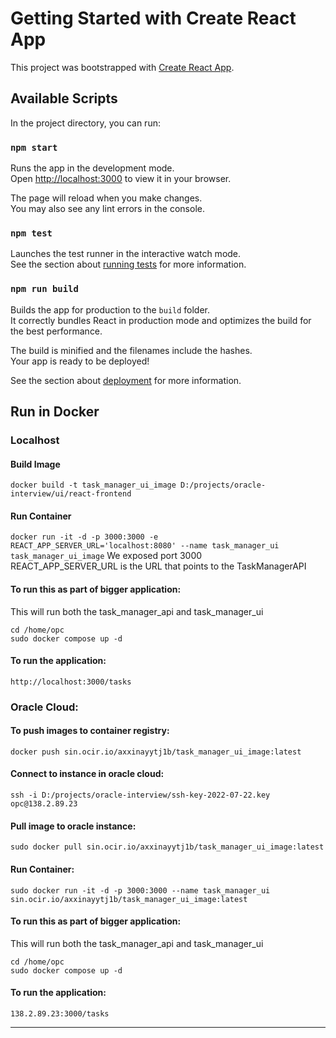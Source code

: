 # Getting Started with Create React App

This project was bootstrapped with [Create React App](https://github.com/facebook/create-react-app).

## Available Scripts

In the project directory, you can run:

### `npm start`

Runs the app in the development mode.\
Open [http://localhost:3000](http://localhost:3000) to view it in your browser.

The page will reload when you make changes.\
You may also see any lint errors in the console.

### `npm test`

Launches the test runner in the interactive watch mode.\
See the section about [running tests](https://facebook.github.io/create-react-app/docs/running-tests) for more information.

### `npm run build`

Builds the app for production to the `build` folder.\
It correctly bundles React in production mode and optimizes the build for the best performance.

The build is minified and the filenames include the hashes.\
Your app is ready to be deployed!

See the section about [deployment](https://facebook.github.io/create-react-app/docs/deployment) for more information.

## Run in Docker

### Localhost

#### Build Image
```docker build -t task_manager_ui_image D:/projects/oracle-interview/ui/react-frontend```

#### Run Container
```docker run -it -d -p 3000:3000 -e REACT_APP_SERVER_URL='localhost:8080' --name task_manager_ui task_manager_ui_image```
We exposed port 3000  
REACT_APP_SERVER_URL is the URL that points to the TaskManagerAPI

#### To run this as part of bigger application:
This will run both the task_manager_api and task_manager_ui
```
cd /home/opc
sudo docker compose up -d
```

#### To run the application:  
```http://localhost:3000/tasks```  

### Oracle Cloud:

#### To push images to container registry:  
```docker push sin.ocir.io/axxinayytj1b/task_manager_ui_image:latest```

#### Connect to instance in oracle cloud:  
```ssh -i D:/projects/oracle-interview/ssh-key-2022-07-22.key opc@138.2.89.23```

#### Pull image to oracle instance:  
```sudo docker pull sin.ocir.io/axxinayytj1b/task_manager_ui_image:latest```

#### Run Container:  
```sudo docker run -it -d -p 3000:3000 --name task_manager_ui sin.ocir.io/axxinayytj1b/task_manager_ui_image:latest```  

#### To run this as part of bigger application:
This will run both the task_manager_api and task_manager_ui
```
cd /home/opc
sudo docker compose up -d
```

#### To run the application:  
```138.2.89.23:3000/tasks```

---
